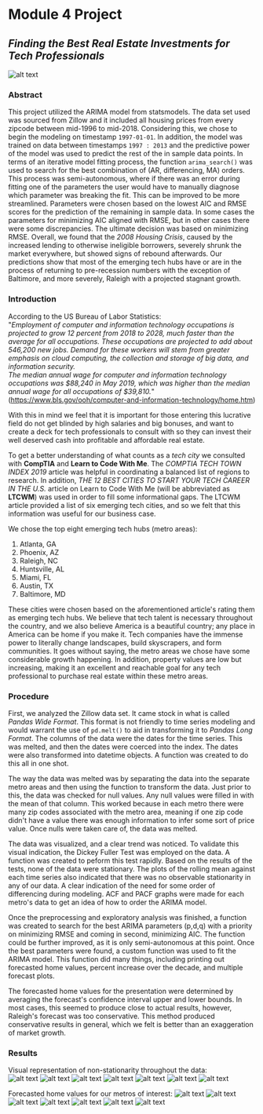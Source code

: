 # Module 4 Project

## _Finding the Best Real Estate Investments for Tech Professionals_
![alt text](https://github.com/daveajstearns/mod4_project/blob/david-stearns/images/metros.png "METROS")

### Abstract
This project utilized the ARIMA model from statsmodels. The data set used was sourced from Zillow and it included all housing prices from every zipcode between mid-1996 to mid-2018. Considering this, we chose to begin the modeling on timestamp `1997-01-01`. In addition, the model was trained on data between timestamps `1997 : 2013` and the predictive power of the model was used to predict the rest of the in sample data points. In terms of an iterative model fitting process, the function `arima_search()` was used to search for the best combination of (AR, differencing, MA) orders. This process was semi-autonomous, where if there was an error during fitting one of the parameters the user would have to manually diagnose which parameter was breaking the fit. This can be improved to be more streamlined. Parameters were chosen based on the lowest AIC and RMSE scores for the prediction of the remaining in sample data. In some cases the parameters for minimizing AIC aligned with RMSE, but in other cases there were some discrepancies. The ultimate decision was based on minimizing RMSE. Overall, we found that the *2008 Housing Crisis*, caused by the increased lending to otherwise ineligible borrowers, severely shrunk the market everywhere, but showed signs of rebound afterwards. Our predictions show that most of the emerging tech hubs have or are in the process of returning to pre-recession numbers with the exception of Baltimore, and more severely, Raleigh with a projected stagnant growth.

### Introduction
According to the US Bureau of Labor Statistics:  
          "*Employment of computer and information technology occupations is projected to grow 12 percent from 2018 to 2028, much faster than the average for all occupations. These occupations are projected to add about 546,200 new jobs. Demand for these workers will stem from greater emphasis on cloud computing, the collection and storage of big data, and information security.  
          The median annual wage for computer and information technology occupations was $88,240 in May 2019, which was higher than the median annual wage for all occupations of $39,810.*"(https://www.bls.gov/ooh/computer-and-information-technology/home.htm)
  
With this in mind we feel that it is important for those entering this lucrative field do not get blinded by high salaries and big bonuses, and want to create a deck for tech professionals to consult with so they can invest their well deserved cash into profitable and affordable real estate. 

To get a better understanding of what counts as a *tech city* we consulted with **CompTIA** and **Learn to Code With Me**. The *COMPTIA TECH TOWN INDEX 2019* article was helpful in coordinating a balanced list of regions to research. In addition, *THE 12 BEST CITIES TO START YOUR TECH CAREER IN THE U.S.* article on Learn to Code With Me (will be abbreviated as **LTCWM**) was used in order to fill some informational gaps. The LTCWM article provided a list of six emerging tech cities, and so we felt that this information was useful for our business case. 
 
We chose the top eight emerging tech hubs (metro areas):  
1. Atlanta, GA
2. Phoenix, AZ
3. Raleigh, NC
4. Huntsville, AL
5. Miami, FL
6. Austin, TX
7. Baltimore, MD

These cities were chosen based on the aforementioned article's rating them as emerging tech hubs. We believe that tech talent is necessary throughout the country, and we also believe America is a beautiful country; any place in America can be home if you make it. Tech companies have the immense power to literally change landscapes, build skyscrapers, and form communities. It goes without saying, the metro areas we chose have some considerable growth happening. In addition, property values are low but increasing, making it an excellent and reachable goal for any tech professional to purchase real estate within these metro areas.

### Procedure
First, we analyzed the Zillow data set. It came stock in what is called *Pandas Wide Format*. This format is not friendly to time series modeling and would warrant the use of `pd.melt()` to aid in transforming it to *Pandas Long Format*. The columns of the data were the dates for the time series. This was melted, and then the dates were coerced into the index. The dates were also transformed into datetime objects. A function was created to do this all in one shot.  
  
The way the data was melted was by separating the data into the separate metro areas and then using the function to transform the data. Just prior to this, the data was checked for null values. Any null values were filled in with the mean of that column. This worked because in each metro there were many zip codes associated with the metro area, meaning if one zip code didn't have a value there was enough information to infer some sort of price value. Once nulls were taken care of, the data was melted.  
  
The data was visualized, and a clear trend was noticed. To validate this visual indication, the Dickey Fuller Test was employed on the data. A function was created to peform this test rapidly. Based on the results of the tests, none of the data were stationary. The plots of the rolling mean against each time series also indicated that there was no observable stationarity in any of our data. A clear indication of the need for some order of differencing during modeling. ACF and PACF graphs were made for each metro's data to get an idea of how to order the ARIMA model.  
  
Once the preprocessing and exploratory analysis was finished, a function was created to search for the best ARIMA parameters (p,d,q) with a priority on minimizing RMSE and coming in second, minimizing AIC. The function could be further improved, as it is only semi-autonomous at this point. Once the best parameters were found, a custom function was used to fit the ARIMA model. This function did many things, including printing out forecasted home values, percent increase over the decade, and multiple forecast plots.  
  
The forecasted home values for the presentation were determined by averaging the forecast's confidence interval upper and lower bounds. In most cases, this seemed to produce close to actual results, however, Raleigh's forecast was too conservative. This method produced conservative results in general, which we felt is better than an exaggeration of market growth.  
  
### Results
Visual representation of non-stationarity throughout the data:  
![alt text](https://github.com/daveajstearns/mod4_project/blob/david-stearns/images/r_stats_atlanta.png "ATLANTA")
![alt text](https://github.com/daveajstearns/mod4_project/blob/david-stearns/images/r_stats_austin.png "AUSTIN")
![alt text](https://github.com/daveajstearns/mod4_project/blob/david-stearns/images/r_stats_baltimore.png "BALTIMORE")
![alt text](https://github.com/daveajstearns/mod4_project/blob/david-stearns/images/r_stats_huntsville.png "HUNTSVILLE")
![alt text](https://github.com/daveajstearns/mod4_project/blob/david-stearns/images/r_stats_miami.png "MIAMI")
![alt text](https://github.com/daveajstearns/mod4_project/blob/david-stearns/images/r_stats_phoenix.png "PHOENIX")
![alt text](https://github.com/daveajstearns/mod4_project/blob/david-stearns/images/r_stats_raleigh.png "RALEIGH")

Forecasted home values for our metros of interest:
![alt text](https://github.com/daveajstearns/mod4_project/blob/david-stearns/images/atlanta_forecast.png "ATLANTA")
![alt text](https://github.com/daveajstearns/mod4_project/blob/david-stearns/images/austin_forecast.png "AUSTIN")
![alt text](https://github.com/daveajstearns/mod4_project/blob/david-stearns/images/baltimore_forecast.png "BALTIMORE")
![alt text](https://github.com/daveajstearns/mod4_project/blob/david-stearns/images/huntsville_forecast.png "HUNTSVILLE")
![alt text](https://github.com/daveajstearns/mod4_project/blob/david-stearns/images/miami_forecast.png "MIAMI")
![alt text](https://github.com/daveajstearns/mod4_project/blob/david-stearns/images/phoenix_forecast.png "PHOENIX")
![alt text](https://github.com/daveajstearns/mod4_project/blob/david-stearns/images/raleigh_forecast.png "RALEIGH")
